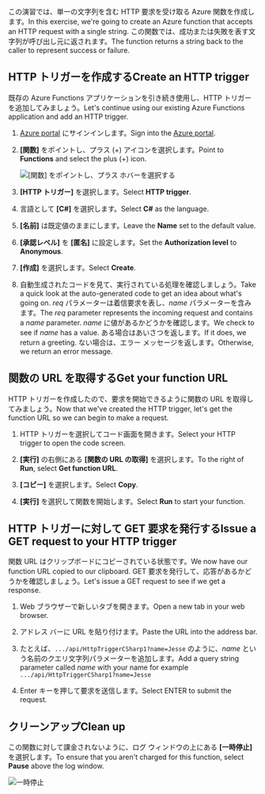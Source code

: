 <span data-ttu-id="a9289-101">この演習では、単一の文字列を含む HTTP 要求を受け取る Azure 関数を作成します。</span><span class="sxs-lookup"><span data-stu-id="a9289-101">In this exercise, we're going to create an Azure function that accepts an HTTP request with a single string.</span></span> <span data-ttu-id="a9289-102">この関数では、成功または失敗を表す文字列が呼び出し元に返されます。</span><span class="sxs-lookup"><span data-stu-id="a9289-102">The function returns a string back to the caller to represent success or failure.</span></span>

## <a name="create-an-http-trigger"></a><span data-ttu-id="a9289-103">HTTP トリガーを作成する</span><span class="sxs-lookup"><span data-stu-id="a9289-103">Create an HTTP trigger</span></span>

<span data-ttu-id="a9289-104">既存の Azure Functions アプリケーションを引き続き使用し、HTTP トリガーを追加してみましょう。</span><span class="sxs-lookup"><span data-stu-id="a9289-104">Let's continue using our existing Azure Functions application and add an HTTP trigger.</span></span>

1. <span data-ttu-id="a9289-105">[Azure portal](https://portal.azure.com?azure-portal=true) にサインインします。</span><span class="sxs-lookup"><span data-stu-id="a9289-105">Sign into the [Azure portal](https://portal.azure.com?azure-portal=true).</span></span>

1. <span data-ttu-id="a9289-106">**[関数]** をポイントし、プラス (+) アイコンを選択します。</span><span class="sxs-lookup"><span data-stu-id="a9289-106">Point to **Functions** and select the plus (+) icon.</span></span>

    ![[関数] をポイントし、プラス ホバーを選択する](../media-drafts/4-hover-function.png)

1. <span data-ttu-id="a9289-108">**[HTTP トリガー]** を選択します。</span><span class="sxs-lookup"><span data-stu-id="a9289-108">Select **HTTP trigger**.</span></span>

1. <span data-ttu-id="a9289-109">言語として **[C#]** を選択します。</span><span class="sxs-lookup"><span data-stu-id="a9289-109">Select **C#** as the language.</span></span> 

1. <span data-ttu-id="a9289-110">**[名前]** は既定値のままにします。</span><span class="sxs-lookup"><span data-stu-id="a9289-110">Leave the **Name** set to the default value.</span></span>

1. <span data-ttu-id="a9289-111">**[承認レベル]** を **[匿名]** に設定します。</span><span class="sxs-lookup"><span data-stu-id="a9289-111">Set the **Authorization level** to **Anonymous**.</span></span>

1. <span data-ttu-id="a9289-112">**[作成]** を選択します。</span><span class="sxs-lookup"><span data-stu-id="a9289-112">Select **Create**.</span></span>

1. <span data-ttu-id="a9289-113">自動生成されたコードを見て、実行されている処理を確認しましょう。</span><span class="sxs-lookup"><span data-stu-id="a9289-113">Take a quick look at the auto-generated code to get an idea about what's going on.</span></span> <span data-ttu-id="a9289-114">*req* パラメーターは着信要求を表し、*name* パラメーターを含みます。</span><span class="sxs-lookup"><span data-stu-id="a9289-114">The *req* parameter represents the incoming request and contains a *name* parameter.</span></span> <span data-ttu-id="a9289-115">*name* に値があるかどうかを確認します。</span><span class="sxs-lookup"><span data-stu-id="a9289-115">We check to see if *name* has a value.</span></span> <span data-ttu-id="a9289-116">ある場合はあいさつを返します。</span><span class="sxs-lookup"><span data-stu-id="a9289-116">If it does, we return a greeting.</span></span> <span data-ttu-id="a9289-117">ない場合は、エラー メッセージを返します。</span><span class="sxs-lookup"><span data-stu-id="a9289-117">Otherwise, we return an error message.</span></span>

## <a name="get-your-function-url"></a><span data-ttu-id="a9289-118">関数の URL を取得する</span><span class="sxs-lookup"><span data-stu-id="a9289-118">Get your function URL</span></span>

<span data-ttu-id="a9289-119">HTTP トリガーを作成したので、要求を開始できるように関数の URL を取得してみましょう。</span><span class="sxs-lookup"><span data-stu-id="a9289-119">Now that we've created the HTTP trigger, let's get the function URL so we can begin to make a request.</span></span>

1. <span data-ttu-id="a9289-120">HTTP トリガーを選択してコード画面を開きます。</span><span class="sxs-lookup"><span data-stu-id="a9289-120">Select your HTTP trigger to open the code screen.</span></span>

1. <span data-ttu-id="a9289-121">**[実行]** の右側にある **[関数の URL の取得]** を選択します。</span><span class="sxs-lookup"><span data-stu-id="a9289-121">To the right of **Run**, select **Get function URL**.</span></span>

1. <span data-ttu-id="a9289-122">**[コピー]** を選択します。</span><span class="sxs-lookup"><span data-stu-id="a9289-122">Select **Copy**.</span></span>

1. <span data-ttu-id="a9289-123">**[実行]** を選択して関数を開始します。</span><span class="sxs-lookup"><span data-stu-id="a9289-123">Select **Run** to start your function.</span></span>

## <a name="issue-a-get-request-to-your-http-trigger"></a><span data-ttu-id="a9289-124">HTTP トリガーに対して GET 要求を発行する</span><span class="sxs-lookup"><span data-stu-id="a9289-124">Issue a GET request to your HTTP trigger</span></span>

<span data-ttu-id="a9289-125">関数 URL はクリップボードにコピーされている状態です。</span><span class="sxs-lookup"><span data-stu-id="a9289-125">We now have our function URL copied to our clipboard.</span></span> <span data-ttu-id="a9289-126">GET 要求を発行して、応答があるかどうかを確認しましょう。</span><span class="sxs-lookup"><span data-stu-id="a9289-126">Let's issue a GET request to see if we get a response.</span></span>

1. <span data-ttu-id="a9289-127">Web ブラウザーで新しいタブを開きます。</span><span class="sxs-lookup"><span data-stu-id="a9289-127">Open a new tab in your web browser.</span></span>

1. <span data-ttu-id="a9289-128">アドレス バーに URL を貼り付けます。</span><span class="sxs-lookup"><span data-stu-id="a9289-128">Paste the URL into the address bar.</span></span>

1. <span data-ttu-id="a9289-129">たとえば、`.../api/HttpTriggerCSharp1?name=Jesse` のように、*name* という名前のクエリ文字列パラメーターを追加します。</span><span class="sxs-lookup"><span data-stu-id="a9289-129">Add a query string parameter called *name* with your name for example `.../api/HttpTriggerCSharp1?name=Jesse`</span></span>

1. <span data-ttu-id="a9289-130">Enter キーを押して要求を送信します。</span><span class="sxs-lookup"><span data-stu-id="a9289-130">Select ENTER to submit the request.</span></span>

## <a name="clean-up"></a><span data-ttu-id="a9289-131">クリーンアップ</span><span class="sxs-lookup"><span data-stu-id="a9289-131">Clean up</span></span>

<span data-ttu-id="a9289-132">この関数に対して課金されないように、ログ ウィンドウの上にある **[一時停止]** を選択します。</span><span class="sxs-lookup"><span data-stu-id="a9289-132">To ensure that you aren't charged for this function, select **Pause** above the log window.</span></span>

![一時停止](../media-drafts/4-pause-timer.png)